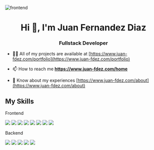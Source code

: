 ![frontend](https://www.nettechnocrats.com/sanadm/BlogAdmin/uploads/who-is-a-full-stack-web-developer-and-what-skills-he-she-should-have-.jpg)

<h1 align="center">Hi 👋, I'm Juan Fernandez Diaz</h1>
<h3 align="center">Fullstack Developer</h3>

- 👨‍💻 All of my projects are available at [https://www.juan-fdez.com/portfolio](https://www.juan-fdez.com/portfolio)

- 📫 How to reach me **https://www.juan-fdez.com/home**

- 📄 Know about my experiences [https://www.juan-fdez.com/about](https://www.juan-fdez.com/about)

## My Skills

Frontend
<p>
  <img src="https://img.icons8.com/color/48/000000/html-5--v1.png"/>
  <img src="https://img.icons8.com/color/48/000000/css3.png"/>
  <img src="https://img.icons8.com/color/48/000000/sass.png"/>
  <img src="https://img.icons8.com/color/48/000000/bootstrap.png"/>
  <img src="https://img.icons8.com/color/48/000000/javascript--v1.png"/>
  <img src="https://img.icons8.com/color/48/000000/typescript.png"/>
  <img src="https://img.icons8.com/plasticine/52/000000/react.png"/>
  <img src="https://img.icons8.com/color/44/000000/angularjs.png"/>
</p>

Backend

<p>
  <img src="https://img.icons8.com/fluency/48/000000/node-js.png"/>
  
  <img src="https://img.icons8.com/offices/48/000000/php-logo.png"/>
  <img src="https://img.icons8.com/fluency/48/000000/laravel.png"/>
  <img src="https://img.icons8.com/color/48/000000/mysql-logo.png"/>
  <img src="https://img.icons8.com/color/48/000000/mongodb.png"/>
</p>
